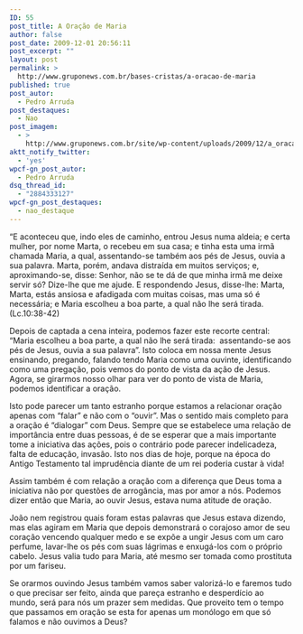 ```yaml
---
ID: 55
post_title: A Oração de Maria
author: false
post_date: 2009-12-01 20:56:11
post_excerpt: ""
layout: post
permalink: >
  http://www.gruponews.com.br/bases-cristas/a-oracao-de-maria
published: true
post_autor:
  - Pedro Arruda
post_destaques:
  - Nao
post_imagem:
  - >
    http://www.gruponews.com.br/site/wp-content/uploads/2009/12/a_oracao_de_maria.jpg
aktt_notify_twitter:
  - 'yes'
wpcf-gn_post_autor:
  - Pedro Arruda
dsq_thread_id:
  - "2884333127"
wpcf-gn_post_destaques:
  - nao_destaque
---
```

“E aconteceu que, indo eles de caminho, entrou Jesus numa aldeia; e certa mulher, por nome Marta, o recebeu em sua casa; e tinha esta uma irmã chamada Maria, a qual, assentando-se também aos pés de Jesus, ouvia a sua palavra. Marta, porém, andava distraída em muitos serviços; e, aproximando-se, disse: Senhor, não se te dá de que minha irmã me deixe servir só? Dize-lhe que me ajude. E respondendo Jesus, disse-lhe: Marta, Marta, estás ansiosa e afadigada com muitas coisas, mas uma só é necessária; e Maria escolheu a boa parte, a qual não lhe será tirada. (Lc.10:38-42)

Depois de captada a cena inteira, podemos fazer este recorte central: “Maria escolheu a boa parte, a qual não lhe será tirada:  assentando-se aos pés de Jesus, ouvia a sua palavra”. Isto coloca em nossa mente Jesus ensinando, pregando, falando tendo Maria como uma ouvinte, identificando como uma pregação, pois vemos do ponto de vista da ação de Jesus. Agora, se girarmos nosso olhar para ver do ponto de vista de Maria, podemos identificar a oração.

Isto pode parecer um tanto estranho porque estamos a relacionar oração apenas com “falar” e não com o “ouvir”. Mas o sentido mais completo para a oração é “dialogar” com Deus. Sempre que se estabelece uma relação de importância entre duas pessoas, é de se esperar que a mais importante tome a iniciativa das ações, pois o contrário pode parecer indelicadeza, falta de educação, invasão. Isto nos dias de hoje, porque na época do Antigo Testamento tal imprudência diante de um rei poderia custar à vida!

Assim também é com relação a oração com a diferença que Deus toma a iniciativa não por questões de arrogância, mas por amor a nós. Podemos dizer então que Maria, ao ouvir Jesus, estava numa atitude de oração.

João nem registrou quais foram estas palavras que Jesus estava dizendo, mas elas agiram em Maria que depois demonstrará o corajoso amor de seu coração vencendo qualquer medo e se expõe a ungir Jesus com um caro perfume, lavar-lhe os pés com suas lágrimas e enxugá-los com o próprio cabelo. Jesus valia tudo para Maria, até mesmo ser tomada como prostituta por um fariseu.

Se orarmos ouvindo Jesus também vamos saber valorizá-lo e faremos tudo o que precisar ser feito, ainda que pareça estranho e desperdício ao mundo, será para nós um prazer sem medidas. Que proveito tem o tempo que passamos em oração se esta for apenas um monólogo em que só falamos e não ouvimos a Deus?